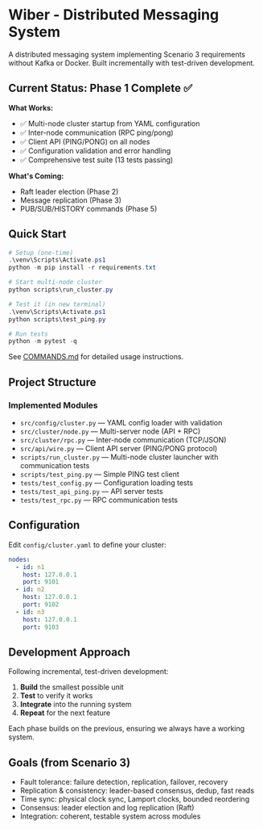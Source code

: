 # Wiber - Distributed Messaging System

A distributed messaging system implementing Scenario 3 requirements without Kafka or Docker. Built incrementally with test-driven development.

## Current Status: Phase 1 Complete ✅

**What Works:**
- ✅ Multi-node cluster startup from YAML configuration
- ✅ Inter-node communication (RPC ping/pong)
- ✅ Client API (PING/PONG) on all nodes
- ✅ Configuration validation and error handling
- ✅ Comprehensive test suite (13 tests passing)

**What's Coming:**
- Raft leader election (Phase 2)
- Message replication (Phase 3)
- PUB/SUB/HISTORY commands (Phase 5)

## Quick Start

```powershell
# Setup (one-time)
.\venv\Scripts\Activate.ps1
python -m pip install -r requirements.txt

# Start multi-node cluster
python scripts\run_cluster.py

# Test it (in new terminal)
.\venv\Scripts\Activate.ps1
python scripts\test_ping.py

# Run tests
python -m pytest -q
```

See [COMMANDS.md](COMMANDS.md) for detailed usage instructions.

## Project Structure

### Implemented Modules
- `src/config/cluster.py` — YAML config loader with validation
- `src/cluster/node.py` — Multi-server node (API + RPC)
- `src/cluster/rpc.py` — Inter-node communication (TCP/JSON)
- `src/api/wire.py` — Client API server (PING/PONG protocol)
- `scripts/run_cluster.py` — Multi-node cluster launcher with communication tests
- `scripts/test_ping.py` — Simple PING test client
- `tests/test_config.py` — Configuration loading tests
- `tests/test_api_ping.py` — API server tests
- `tests/test_rpc.py` — RPC communication tests

## Configuration

Edit `config/cluster.yaml` to define your cluster:
```yaml
nodes:
  - id: n1
    host: 127.0.0.1
    port: 9101
  - id: n2
    host: 127.0.0.1
    port: 9102
  - id: n3
    host: 127.0.0.1
    port: 9103
```

## Development Approach

Following incremental, test-driven development:
1. **Build** the smallest possible unit
2. **Test** to verify it works
3. **Integrate** into the running system
4. **Repeat** for the next feature

Each phase builds on the previous, ensuring we always have a working system.

## Goals (from Scenario 3)
- Fault tolerance: failure detection, replication, failover, recovery
- Replication & consistency: leader-based consensus, dedup, fast reads
- Time sync: physical clock sync, Lamport clocks, bounded reordering
- Consensus: leader election and log replication (Raft)
- Integration: coherent, testable system across modules

